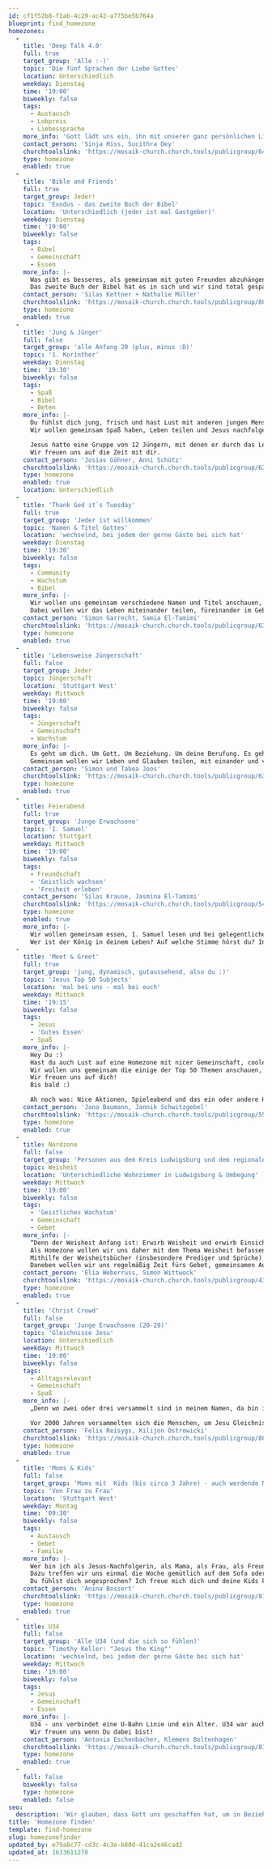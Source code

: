 ```yaml
---
id: cf1f52b8-f2ab-4c29-ac42-a775be5b764a
blueprint: find_homezone
homezones:
  -
    title: 'Deep Talk 4.0'
    full: true
    target_group: 'Alle :-)'
    topic: 'Die fünf Sprachen der Liebe Gottes'
    location: Unterschiedlich
    weekday: Dienstag
    time: '19:00'
    biweekly: false
    tags:
      - Austausch
      - Lobpreis
      - Liebessprache
    more_info: 'Gott lädt uns ein, ihn mit unserer ganz persönlichen Liebessprache zu suchen und zu hören. Er wirbt für Großzügigkeit, Gelassenheit und Freude. Wir wollen diese Beziehung zu ihm und zueinander stärken und vertiefen.'
    contact_person: 'Sinja Hiss, Sucithra Dey'
    churchtoolslink: 'https://mosaik-church.church.tools/publicgroup/646'
    type: homezone
    enabled: true
  -
    title: 'Bible and Friends'
    full: true
    target_group: Jeder!
    topic: 'Exodus - das zweite Buch der Bibel'
    location: 'Unterschiedlich (jeder ist mal Gastgeber)'
    weekday: Dienstag
    time: '19:00'
    biweekly: false
    tags:
      - Bibel
      - Gemeinschaft
      - Essen
    more_info: |-
      Was gibt es besseres, als gemeinsam mit guten Freunden abzuhängen, leckeres Essen zu genießen und über das faszinierendste Buch der Welt zu quatschen?
      Das zweite Buch der Bibel hat es in sich und wir sind total gespannt, was wir gemeinsam über Gott und uns lernen werden. Gutes Essen fehlt nie und du hoffentlich auch nicht. ;)
    contact_person: 'Silas Kettner + Nathalie Müller'
    churchtoolslink: 'https://mosaik-church.church.tools/publicgroup/808'
    type: homezone
    enabled: true
  -
    title: 'Jung & Jünger'
    full: false
    target_group: 'alle Anfang 20 (plus, minus :D)'
    topic: '1. Korinther'
    weekday: Dienstag
    time: '19:30'
    biweekly: false
    tags:
      - Spaß
      - Bibel
      - Beten
    more_info: |-
      Du fühlst dich jung, frisch und hast Lust mit anderen jungen Menschen das Leben in Angriff zu nehmen? Dann bist du herzlich Willkommen bei „Jung & Jünger“. 
      Wir wollen gemeinsam Spaß haben, Leben teilen und Jesus nachfolgen.

      Jesus hatte eine Gruppe von 12 Jüngern, mit denen er durch das Leben ging. Deshalb bleib nicht alleine, sondern schließ dich uns an, um gemeinsam Jesus nachzufolgen. 
      Wir freuen uns auf die Zeit mit dir.
    contact_person: 'Josias Göhner, Anni Schütz'
    churchtoolslink: 'https://mosaik-church.church.tools/publicgroup/632'
    type: homezone
    enabled: true
    location: Unterschiedlich
  -
    title: 'Thank God it´s Tuesday'
    full: true
    target_group: 'Jeder ist willkommen'
    topic: 'Namen & Titel Gottes'
    location: 'wechselnd, bei jedem der gerne Gäste bei sich hat'
    weekday: Dienstag
    time: '19:30'
    biweekly: false
    tags:
      - Community
      - Wachstum
      - Bibel
    more_info: |-
      Wir wollen uns gemeinsam verschiedene Namen und Titel anschauen, mit denen Gott sich in der Bibel offenbart, um dadurch seine Eigenschaften und sein Wesen zu entdecken.
      Dabei wollen wir das Leben miteinander teilen, füreinander im Gebet einstehen und unsere nächsten Schritte im Glauben gehen.
    contact_person: 'Simon Garrecht, Samia El-Tamimi'
    churchtoolslink: 'https://mosaik-church.church.tools/publicgroup/638'
    type: homezone
    enabled: true
  -
    title: 'Lebensweise Jüngerschaft'
    full: false
    target_group: Jeder
    topic: Jüngerschaft
    location: 'Stuttgart West'
    weekday: Mittwoch
    time: '19:00'
    biweekly: false
    tags:
      - Jüngerschaft
      - Gemeinschaft
      - Wachstum
    more_info: |-
      Es geht um dich. Um Gott. Um Beziehung. Um deine Berufung. Es geht um Jüngerschaft.
      Gemeinsam wollen wir Leben und Glauben teilen, mit einander und von einander lernen.
    contact_person: 'Simon und Tabea Joos'
    churchtoolslink: 'https://mosaik-church.church.tools/publicgroup/635'
    type: homezone
    enabled: true
  -
    title: Feierabend
    full: true
    target_group: 'Junge Erwachsene'
    topic: '1. Samuel'
    location: Stuttgart
    weekday: Mittwoch
    time: '19:00'
    biweekly: false
    tags:
      - Freundschaft
      - 'Geistlich wachsen'
      - 'Freiheit erleben'
    contact_person: 'Silas Krause, Jasmina El-Tamimi'
    churchtoolslink: 'https://mosaik-church.church.tools/publicgroup/541'
    type: homezone
    enabled: true
    more_info: |-
      Wir wollen gemeinsam essen, 1. Samuel lesen und bei gelegentlichen Aktionen Freundschaft leben.
      Wer ist der König in deinem Leben? Auf welche Stimme hörst du? In erster Samuel werden wir die Geschichte vom Volk Israel lesen, das sich einen irdischen König wünscht. Sei gespannt darauf, wie wir durch die Geschichte und Wahl der Könige neu verstehen dürfen, welche Eigenschaften und Haltung Gott bei seinen Nachfolgern wertschätzt.
  -
    title: 'Meet & Greet'
    full: true
    target_group: 'jung, dynamisch, gutaussehend, also du :)'
    topic: 'Jesus Top 50 Subjects'
    location: 'mal bei uns - mal bei euch'
    weekday: Mittwoch
    time: '19:15'
    biweekly: false
    tags:
      - Jesus
      - 'Gutes Essen'
      - Spaß
    more_info: |-
      Hey Du :) 
      Hast du auch Lust auf eine Homezone mit nicer Gemeinschaft, coolen Aktionen, leckerem Essen und willst Leben und den Glauben mit anderen teilen? Perfekt, dann bist du bei uns richtig! 
      Wir wollen uns gemeinsam die einige der Top 50 Themen anschauen, über die Jesus gelehrt hat. Hättest du gedacht, dass “Kingdom of God” auf Platz eins ist? Und du wirst nie glauben welches Thema auf Platz 5 ist…Willst du’s wissen? Dann meld dich an ;) 
      Wir freuen uns auf dich!
      Bis bald :) 

      Ah noch was: Nice Aktionen, Spieleabend und das ein oder andere Highlight dürfen natürlich nicht fehlen.
    contact_person: 'Jana Baumann, Jannik Schwitzgebel'
    churchtoolslink: 'https://mosaik-church.church.tools/publicgroup/550'
    type: homezone
    enabled: true
  -
    title: Nordzone
    full: false
    target_group: 'Personen aus dem Kreis Ludwigsburg und dem regionalen Norden Stuttgarts'
    topic: Weisheit
    location: 'Unterschiedliche Wohnzimmer in Ludwigsburg & Umbegung'
    weekday: Mittwoch
    time: '19:00'
    biweekly: false
    tags:
      - 'Geistliches Wachstum'
      - Gemeinschaft
      - Gebet
    more_info: |-
      “Denn der Weisheit Anfang ist: Erwirb Weisheit und erwirb Einsicht mit allem, was du hast…” (Sprüche 4, 7). In einer Zeit, in der das Leben offenbar immer komplizierter und chaotischer wird, scheinen Weisheit und kluges Handeln wichtiger denn je zu sein. 
      Als Homezone wollen wir uns daher mit dem Thema Weisheit befassen und uns gemeinsam anschauen, was uns die Bibel hierzu zu sagen hat. 
      Mithilfe der Weisheitsbücher (insbesondere Prediger und Sprüche) wollen wir der Frage auf den Grund gehen, was Weisheit aus biblischer Sicht bedeutet, und herausfinden, was uns die Bibel für sowohl die aktuelle Zeit als auch grundsätzlich für unser Leben rät.
      Daneben wollen wir uns regelmäßig Zeit fürs Gebet, gemeinsamen Austausch und Spiele nehmen. Und auch für das leibliche Wohl soll stets gesorgt sein. :)
    contact_person: 'Elia Weberruss, Simon Wittwock'
    churchtoolslink: 'https://mosaik-church.church.tools/publicgroup/439'
    type: homezone
    enabled: true
  -
    title: 'Christ Crowd'
    full: false
    target_group: 'Junge Erwachsene (20-29)'
    topic: 'Gleichnisse Jesu'
    location: Unterschiedlich
    weekday: Mittwoch
    time: '19:00'
    biweekly: false
    tags:
      - Alltagsrelevant
      - Gemeinschaft
      - Spaß
    more_info: |-
      „Denn wo zwei oder drei versammelt sind in meinem Namen, da bin ich mitten unter ihnen.“ (Matthäus 18,20)

      Vor 2000 Jahren versammelten sich die Menschen, um Jesu Gleichnisse zu hören und Gemeinschaft zu haben. In unserer Homezone hat beides seinen Platz: Wir werden uns die unterschiedlichsten Gleichnisse Jesu anschauen und diskutieren, welche Bedeutung sie für uns auch heute noch haben. Darüber hinaus wird es natürlich auch gutes Essen und coole gemeinsame Aktionen geben.
    contact_person: 'Felix Reisygs, Kilijon Ostrowicki'
    churchtoolslink: 'https://mosaik-church.church.tools/publicgroup/805'
    type: homezone
    enabled: true
  -
    title: 'Moms & Kids'
    full: false
    target_group: 'Moms mit  Kids (bis circa 3 Jahre) - auch werdende Moms sind herzlich willkommen :)'
    topic: 'Von Frau zu Frau'
    location: 'Stuttgart West'
    weekday: Montag
    time: '09:30'
    biweekly: false
    tags:
      - Austausch
      - Gebet
      - Familie
    more_info: |-
      Wer bin ich als Jesus-Nachfolgerin, als Mama, als Frau, als Freundin, ...? Darüber und über vieles mehr wollen wir uns austauschen. Wir wollen uns gegenseitig inspirieren und Zeit mit anderen Mamas verbringen. Leben und auch Herausforderungen teilen. Gemeinsam Jesus erleben, einander ermutigen, voneinander lernen und miteinander beten.
      Dazu treffen wir uns einmal die Woche gemütlich auf dem Sofa oder machen bei gutem Wetter auch mal die Spielplätze in Stuttgart unsicher. 
      Du fühlst dich angesprochen? Ich freue mich dich und deine Kids kennen zu lernen!!
    contact_person: 'Anina Bossert'
    churchtoolslink: 'https://mosaik-church.church.tools/publicgroup/811'
    type: homezone
    enabled: true
  -
    title: U34
    full: false
    target_group: 'Alle U34 (und die sich so fühlen)'
    topic: 'Timothy Keller: "Jesus the King"'
    location: 'wechselnd, bei jedem der gerne Gäste bei sich hat'
    weekday: Mittwoch
    time: '19:00'
    biweekly: false
    tags:
      - Jesus
      - Gemeinschaft
      - Essen
    more_info: |-
      U34 - uns verbindet eine U-Bahn Linie und ein Alter. U34 war auch Jesus, als er auf der Erde gewirkt hat. Sein Leben, Tod und seine Auferstehung sind das Zentrum unseres Glaubens. Deshalb wollen wir ihn besser verstehen. Wir gucken uns sein Handeln und was er erlebt hat anhand der Beschreibung von Markus an. Gemeinsam wollen wir uns von seinem Leben begeistern lassen, neue Zusammenhänge entdecken und Antworten finden. Dabei hilft uns das Buch "Jesus the King" von Timothy Keller. 
      Wir freuen uns wenn Du dabei bist!
    contact_person: 'Antonia Eschenbacher, Klemens Boltenhagen'
    churchtoolslink: 'https://mosaik-church.church.tools/publicgroup/814'
    type: homezone
    enabled: true
  -
    full: false
    biweekly: false
    type: homezone
    enabled: false
seo:
  description: 'Wir glauben, dass Gott uns geschaffen hat, um in Beziehung mit Anderen zu stehen. Denn nur dann können wir in der Fülle leben, die er für uns beabsichtigt hat. Diese Art von Beziehung zu finden ist nicht immer leicht. Aus diesem Grund existieren Kleingruppen.'
title: 'Homezone finden'
template: find-homezone
slug: homezonefinder
updated_by: e79a8c77-cd3c-4c3e-b80d-41ca2e46cad2
updated_at: 1633611278
---
```

